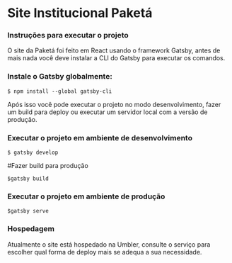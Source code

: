 # Site Institucional Paketá

### Instruções para executar o projeto

O site da Paketá foi feito em React usando o framework Gatsby, antes de mais nada você deve instalar a CLI do Gatsby para executar os comandos.

### Instale o Gatsby globalmente:

`$ npm install --global gatsby-cli`

Após isso você pode executar o projeto no modo desenvolvimento, fazer um build para deploy ou executar um servidor local com a versão de produção.

### Executar o projeto em ambiente de desenvolvimento

`$ gatsby develop`

#Fazer build para produção

`$gatsby build`

### Executar o projeto em ambiente de produção

`$gatsby serve`

### Hospedagem

Atualmente o site está hospedado na Umbler, consulte o serviço para escolher qual forma de deploy mais se adequa a sua necessidade.
